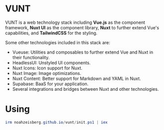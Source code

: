 # VUNT
VUNT is a web technology stack including **Vue.js** as the component framework, **Nuxt UI** as the component library, **Nuxt** to further extend Vue's capabilities, and **TailwindCSS** for the styling.

Some other technologies included in this stack are:
- Vueuse: Utilities and composables to further extend Vue and Nuxt in their functionality.
- HeadlessUI: Unstyled UI components.
- Nuxt Icons: Icon support for Nuxt.
- Nuxt Image: Image optimizations.
- Nuxt Content: Better support for Markdown and YAML in Nuxt.
- Supabase: BaaS for your application.
- Several integrations and bridges between Nuxt and other technologies.

# Using
```powershell
irm noahzeisberg.github.io/vunt/init.ps1 | iex
```

